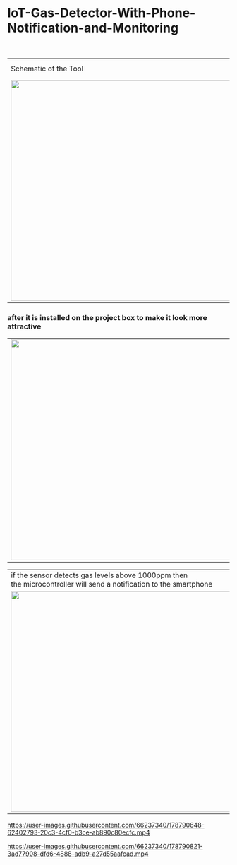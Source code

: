 # IoT-Gas-Detector-With-Phone-Notification-and-Monitoring
<br>

<table>
  <tr>
     <td>Schematic of the Tool</td>
     <td>Hardware Implementation. <br>
     but it looks so messy</td>
  </tr>
  <tr>
    <td><img src=https://user-images.githubusercontent.com/66237340/177518936-1c673328-9328-4245-a5b0-74843d0458b4.png width="500"></td>
    <td><img src=https://user-images.githubusercontent.com/66237340/178765204-6f2ee1f8-01d0-4d59-b223-73fec334a3c7.JPG width="500"></td>
  </tr>
 </table>

<table>
  <tr>
     <h3>after it is installed on the project box to make it look more attractive</h3>
  </tr>
  <tr>
    <td><img src=https://user-images.githubusercontent.com/66237340/178765415-0586eff3-9af5-48d9-9f8e-9ed45041ae58.JPG width="500"></td>
    <td><img src=https://user-images.githubusercontent.com/66237340/178765440-a1c359d1-6c9f-4a6d-9f07-298a8a57f4dd.JPG width="500"></td>
  </tr>
 </table>

<table>
  <tr>
     <td>if the sensor detects gas levels above 1000ppm then <br>
     the microcontroller will send a notification to the smartphone</td>
     <td>Live Preview in App</td>
  </tr>
  <tr>
    <td><img src=https://user-images.githubusercontent.com/66237340/178778596-5a1baa74-59ec-4c0a-8233-5842a9985cfb.PNG width="500"></td>
    <td><img src=https://user-images.githubusercontent.com/66237340/178778616-081c122c-6a3c-4e70-8ee9-619cfb2cfd99.PNG width="500"></td>
  </tr>
 </table>
 
https://user-images.githubusercontent.com/66237340/178790648-62402793-20c3-4cf0-b3ce-ab890c80ecfc.mp4

https://user-images.githubusercontent.com/66237340/178790821-3ad77908-dfd6-4888-adb9-a27d55aafcad.mp4


